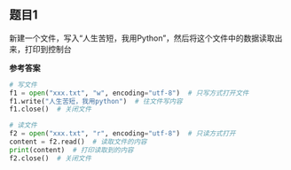   

## 题目1

新建一个文件，写入“人生苦短，我用Python”，然后将这个文件中的数据读取出来，打印到控制台



**参考答案**

```python
# 写文件
f1 = open("xxx.txt", "w", encoding="utf-8")  # 只写方式打开文件
f1.write("人生苦短，我用python")  # 往文件写内容
f1.close()  # 关闭文件

# 读文件
f2 = open("xxx.txt", "r", encoding="utf-8")  # 只读方式打开
content = f2.read()  # 读取文件的内容
print(content)  # 打印读取到的内容
f2.close()  # 关闭文件
```

